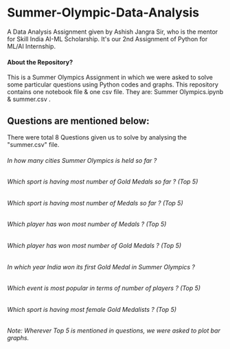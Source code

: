 # Summer-Olympic-Data-Analysis
A Data Analysis Assignment given by Ashish Jangra Sir, who is the mentor for Skill India AI-ML Scholarship. It's our 2nd Assignment of Python for ML/AI Internship.


#### About the Repository?
This is a Summer Olympics Assignment in which we were asked to solve some particular questions using Python codes and graphs. This repository contains one notebook file & one csv file. They are: Summer Olympics.ipynb & summer.csv .


## Questions are mentioned below:
There were total 8 Questions given us to solve by analysing the "summer.csv" file.

###### In how many cities Summer Olympics is held so far ?
###### Which sport is having most number of Gold Medals so far ? (Top 5)
###### Which sport is having most number of Medals so far ? (Top 5)
###### Which player has won most number of Medals ? (Top 5)
###### Which player has won most number of Gold Medals ? (Top 5)
###### In which year India won its first Gold Medal in Summer Olympics ?
###### Which event is most popular in terms of number of players ? (Top 5)
###### Which sport is having most female Gold Medalists ? (Top 5)

###### Note: Wherever Top 5 is mentioned in questions, we were asked to plot bar graphs.

